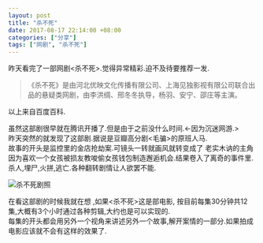 ```yaml
---
layout: post
title: "杀不死"
date: 2017-08-17 22:14:00 +08:00
categories: ["分享"]
tags: ["网剧", "杀不死"]
---
```


昨天看完了一部网剧<杀不死>.觉得异常精彩.迫不及待要推荐一发.

> 《杀不死》是由河北优映文化传播有限公司、上海见独影视有限公司联合出品的悬疑类网剧，由李洪绸、邢冬冬执导，杨羽、安宁、邵庄等主演。

以上来自百度百科.

虽然这部剧很早就在腾讯开播了.但是由于之前没什么时间.<-因为沉迷网游.>  
昨天突然的就发现了这部剧.据说是豆瓣高分剧<毛骗>的原班人马.  
故事的开头是监控里的金店抢劫案.可镜头一转就画风就转变成了 老实木讷的主角因为喜欢一个女孩被损友教唆偷女孩钱包制造邂逅机会.结果卷入了离奇的事件里.杀人,埋尸,火拼,逃亡.各种翻转剧情让人欲罢不能.

![杀不死剧照](https://xy07-1251893119.costj.myqcloud.com/2017/08/17/3339139527.jpg "杀不死剧照")

在看这部剧的时候我就在想 ,如果<杀不死>这是部电影, 按目前每集30分钟共12集,大概有3个小时通过各种剪辑,大约也是可以实现的.  
每集的开头都会用另外一个视角来讲述另外一个故事,解开案情的一部分.如果拍成电影应该就不会有这样的效果了.